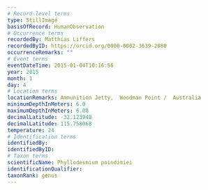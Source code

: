 ```yaml
---
# Record-level terms
type: StillImage
basisOfRecord: HumanObservation
# Occurrence terms
recordedBy: Matthias Liffers
recordedByID: https://orcid.org/0000-0002-3639-2080
occurrenceRemarks: ""
# Event terms
eventDateTime: 2015-01-04T10:16:56
year: 2015
month: 1
day: 4
# Location terms
locationRemarks: Ammunition Jetty,  Woodman Point /  Australia
minimumDepthInMeters: 6.0
maximumDepthInMeters: 6.08
decimalLatitude: -32.123948
decimalLatitude: 115.758068
temperature: 24
# Identification terms
identifiedBy: 
identifiedByID: 
# Taxon terms
scientificName: Phyllodesmium poindimiei
identificationQualifier: 
taxonRank: genus
---
```

